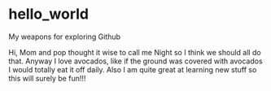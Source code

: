 # hello_world
My weapons for exploring Github


Hi,
Mom and pop thought it wise to call me Night so I think we should all do that. Anyway I love avocados, like if the ground was covered with avocados I would totally eat it off daily. Also I am quite great at learning new stuff so this will surely be fun!!!
